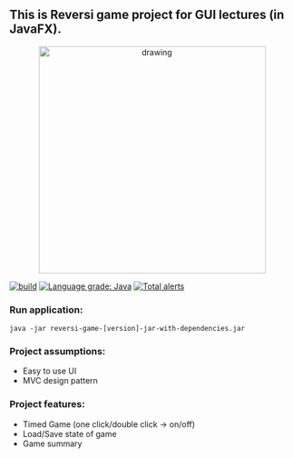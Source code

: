 ## This is Reversi game project for GUI lectures (in JavaFX).

<p align="center">
  <img src="reversi-game/src/main/resources/reversi.gif" alt="drawing" width="400"/>
</p>

[![build](https://github.com/yacotaco/Reversi/workflows/build/badge.svg)](https://github.com/yacotaco/Reversi/actions?query=workflow%3Abuild)
[![Language grade: Java](https://img.shields.io/lgtm/grade/java/g/yacotaco/Reversi.svg?logo=lgtm&logoWidth=18)](https://lgtm.com/projects/g/yacotaco/Reversi/context:java)
[![Total alerts](https://img.shields.io/lgtm/alerts/g/yacotaco/Reversi.svg?logo=lgtm&logoWidth=18)](https://lgtm.com/projects/g/yacotaco/Reversi/alerts/)

### Run application:
  `java -jar reversi-game-[version]-jar-with-dependencies.jar`

### Project assumptions:

 * Easy to use UI
 * MVC design pattern

 ### Project features:
 
 * Timed Game (one click/double click -> on/off)
 * Load/Save state of game
 * Game summary

